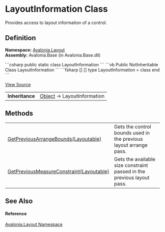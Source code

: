 # LayoutInformation Class


Provides access to layout information of a control.



## Definition
**Namespace:** <a href="N_Avalonia_Layout">Avalonia.Layout</a>  
**Assembly:** Avalonia.Base (in Avalonia.Base.dll)

<Tabs groupId="api-code-preview">
<TabItem value="csharp" label="C#">
```csharp
public static class LayoutInformation
```
</TabItem>
<TabItem value="vb" label="VB">
```vb
Public NotInheritable Class LayoutInformation
```
</TabItem>
<TabItem value="fsharp" label="F#">
```fsharp
[<AbstractClassAttribute>]
[<SealedAttribute>]
type LayoutInformation = class end
```
</TabItem>
</Tabs>



<a href="https://github.com/AvaloniaUI/Avalonia/tree/master/src/Avalonia.Base/Layout/LayoutInformation.cs" title="View the source code">View Source</a>

<table>
<tr><td><strong>Inheritance</strong></td><td><a href="https://learn.microsoft.com/dotnet/api/system.object" target="_blank" rel="noopener noreferrer">Object</a>  →  LayoutInformation</td></tr>
</table>



## Methods
<table>
<tr>
<td><a href="M_Avalonia_Layout_LayoutInformation_GetPreviousArrangeBounds">GetPreviousArrangeBounds(Layoutable)</a></td>
<td>Gets the control bounds used in the previous layout arrange pass.</td>
</tr>
<tr>
<td><a href="M_Avalonia_Layout_LayoutInformation_GetPreviousMeasureConstraint">GetPreviousMeasureConstraint(Layoutable)</a></td>
<td>Gets the available size constraint passed in the previous layout pass.</td>
</tr>
</table>

## See Also


#### Reference
<a href="N_Avalonia_Layout">Avalonia.Layout Namespace</a>  

